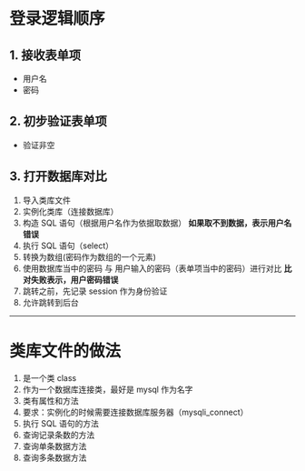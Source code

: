 # 登录逻辑顺序

## 1. 接收表单项

+ 用户名
+ 密码

## 2. 初步验证表单项

+ 验证非空

## 3. 打开数据库对比

1. 导入类库文件
2. 实例化类库（连接数据库）
3. 构造 SQL 语句（根据用户名作为依据取数据）
 	**如果取不到数据，表示用户名错误**
4. 执行 SQL 语句（select）
5. 转换为数组(密码作为数组的一个元素)
6. 使用数据库当中的密码 与 用户输入的密码（表单项当中的密码）进行对比
	**比对失败表示，用户密码错误**
7. 跳转之前，先记录 session 作为身份验证
8. 允许跳转到后台
- - -

# 类库文件的做法

1. 是一个类 class
2. 作为一个数据库连接类，最好是 mysql 作为名字
3. 类有属性和方法
4. 要求：实例化的时候需要连接数据库服务器（mysqli_connect）
5. 执行 SQL 语句的方法
6. 查询记录条数的方法
7. 查询单条数据方法
8. 查询多条数据方法